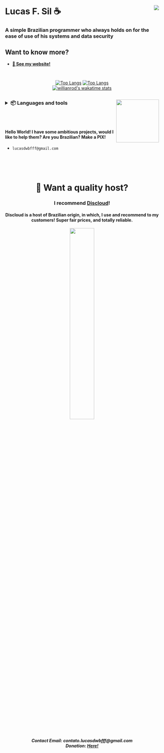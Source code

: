 <!-- markdownlint-disable MD033 MD051 MD053 -->

# Lucas F. Sil ☕ <img align="right" src="https://visitor-badge.glitch.me/badge?page_id=lucasFelixSilveira.visitor-badge" />
### A simple Brazilian programmer who always holds on for the ease of use of his systems and data security
## Want to know more?
- **[🤗 See my website!](https://lucasfs.tk)**

<br>
<div align="center">

[![Top Langs](https://github-readme-stats.vercel.app/api?username=lucasFelixSilveira&show_icons=true&theme=transparent&border_color=00000000&icon_color=6F34ad&text_color=cccccc)](https://github.com/anuraghazra/github-readme-stats)
[![Top Langs](https://github-readme-stats.vercel.app/api/top-langs/?username=lucasFelixSilveira&layout=compact&theme=transparent&border_color=00000000&text_color=ffffff)](https://github.com/anuraghazra/github-readme-stats)
<br>
[![willianrod's wakatime stats](https://github-readme-stats.vercel.app/api/wakatime?username=lucasFelixSilveira)](https://github.com/anuraghazra/github-readme-stats)

</div>
  
## <img align="right" width="140" src="https://media.discordapp.net/attachments/948340542939492432/1091576594918805514/image-removebg-preview_2.png?width=354&height=364">

<h3><details>
<summary align="left">📦 Languages and tools</summary>
<br>

  ## Languages
  ![My tools](https://skillicons.dev/icons?i=js,html,css,markdown,arduino,py,nodejs,php,java)
  <br>
  ## Tools
  ![My tools](https://skillicons.dev/icons?i=git,github,discord,mongodb,firebase,vscode,vercel,replit)
  ## Frameworks
  ![My tools](https://skillicons.dev/icons?i=nextjs,react,electron,express)
  


</details></h3>

<br>
<br>

#### Hello World! I have some ambitious projects, would I like to help them? Are you Brazilian? Make a **PIX**!
- `lucasdwbfff@gmail.com`

<br>
<br>
<br>
<div align="center">
<h1> 💚 Want a quality host?</h1>
<h3> I recommend <a href="https://discloudbot.com">Discloud</a>!</h3>
<h4> Discloud is a host of Brazilian origin, in which, I use and recommend to my customers! Super fair prices, and totally reliable.</h4>
<img width="40%" src="https://media.discordapp.net/attachments/1099000184396075028/1099070476959088660/discloud_white_horizon-e96efbfa.png?width=1024&height=174">
<div>
<br>
<br>
<br>
<br>
<br>
<h5 align="center">
  Contact Email: contato.lucasdwbfff@gmail.com <br> Donation: <a href="https://www.buymeacoffee.com/lucasdwbffM">Here!</a>
</h5>
